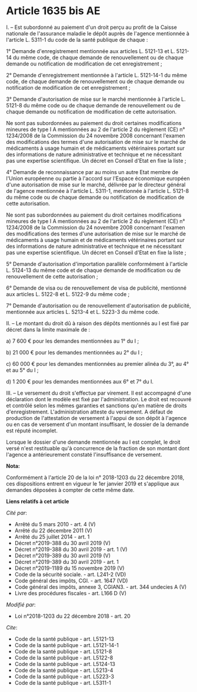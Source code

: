 # Article 1635 bis AE

I. – Est subordonné au paiement d'un droit perçu au profit de la Caisse nationale de l'assurance maladie le dépôt auprès de
l'agence mentionnée à l'article L. 5311-1 du code de la santé publique de chaque :

1° Demande d'enregistrement mentionnée aux articles L. 5121-13 et L. 5121-14 du même code, de chaque demande de
renouvellement ou de chaque demande ou notification de modification de cet enregistrement ;

2° Demande d'enregistrement mentionnée à l'article L. 5121-14-1 du même code, de chaque demande de renouvellement ou de
chaque demande ou notification de modification de cet enregistrement ;

3° Demande d'autorisation de mise sur le marché mentionnée à l'article L. 5121-8 du même code ou de chaque demande de
renouvellement ou de chaque demande ou notification de modification de cette autorisation.

Ne sont pas subordonnées au paiement du droit certaines modifications mineures de type I A mentionnées au 2 de l'article 2 du
règlement (CE) n° 1234/2008 de la Commission du 24 novembre 2008 concernant l'examen des modifications des termes d'une
autorisation de mise sur le marché de médicaments à usage humain et de médicaments vétérinaires portant sur des informations
de nature administrative et technique et ne nécessitant pas une expertise scientifique. Un décret en Conseil d'Etat en fixe
la liste ;

4° Demande de reconnaissance par au moins un autre Etat membre de l'Union européenne ou partie à l'accord sur l'Espace
économique européen d'une autorisation de mise sur le marché, délivrée par le directeur général de l'agence mentionnée à
l'article L. 5311-1, mentionnée à l'article L. 5121-8 du même code ou de chaque demande ou notification de modification de
cette autorisation.

Ne sont pas subordonnées au paiement du droit certaines modifications mineures de type I A mentionnées au 2 de l'article 2 du
règlement (CE) n° 1234/2008 de la Commission du 24 novembre 2008 concernant l'examen des modifications des termes d'une
autorisation de mise sur le marché de médicaments à usage humain et de médicaments vétérinaires portant sur des informations
de nature administrative et technique et ne nécessitant pas une expertise scientifique. Un décret en Conseil d'Etat en fixe
la liste ;

5° Demande d'autorisation d'importation parallèle conformément à l'article L. 5124-13 du même code et de chaque demande de
modification ou de renouvellement de cette autorisation ;

6° Demande de visa ou de renouvellement de visa de publicité, mentionné aux articles L. 5122-8 et L. 5122-9 du même code ;

7° Demande d'autorisation ou de renouvellement d'autorisation de publicité, mentionnée aux articles L. 5213-4 et L. 5223-3 du
même code.

II. – Le montant du droit dû à raison des dépôts mentionnés au I est fixé par décret dans la limite maximale de :

a) 7 600 € pour les demandes mentionnées au 1° du I ;

b) 21 000 € pour les demandes mentionnées au 2° du I ;

c) 60 000 € pour les demandes mentionnées au premier alinéa du 3°, au 4° et au 5° du I ;

d) 1 200 € pour les demandes mentionnées aux 6° et 7° du I.

III. – Le versement du droit s'effectue par virement. Il est accompagné d'une déclaration dont le modèle est fixé par
l'administration. Le droit est recouvré et contrôlé selon les mêmes garanties et sanctions qu'en matière de droits
d'enregistrement. L'administration atteste du versement. A défaut de production de l'attestation de versement à l'appui de
son dépôt à l'agence ou en cas de versement d'un montant insuffisant, le dossier de la demande est réputé incomplet.

Lorsque le dossier d'une demande mentionnée au I est complet, le droit versé n'est restituable qu'à concurrence de la
fraction de son montant dont l'agence a antérieurement constaté l'insuffisance de versement.

**Nota:**

Conformément à l'article 20 de la loi n° 2018-1203 du 22 décembre 2018, ces dispositions entrent en vigueur le 1er janvier
2019 et s'applique aux demandes déposées à compter de cette même date.

**Liens relatifs à cet article**

_Cité par_:

  - Arrêté du 5 mars 2010 - art. 4 (V)
  - Arrêté du 22 décembre 2011 (V)
  - Arrêté du 25 juillet 2014 - art. 1
  - Décret n°2019-388 du 30 avril 2019 (V)
  - Décret n°2019-388 du 30 avril 2019 - art. 1 (V)
  - Décret n°2019-389 du 30 avril 2019 (V)
  - Décret n°2019-389 du 30 avril 2019 - art. 1
  - Décret n°2019-1189 du 15 novembre 2019 (V)
  - Code de la sécurité sociale. - art. L241-2 (VD)
  - Code général des impôts, CGI. - art. 1647 (VD)
  - Code général des impôts, annexe 3, CGIAN3. - art. 344 undecies A (V)
  - Livre des procédures fiscales - art. L166 D (V)

_Modifié par_:

  - Loi n°2018-1203 du 22 décembre 2018 - art. 20

_Cite_:

  - Code de la santé publique - art. L5121-13
  - Code de la santé publique - art. L5121-14-1
  - Code de la santé publique - art. L5121-8
  - Code de la santé publique - art. L5122-8
  - Code de la santé publique - art. L5124-13
  - Code de la santé publique - art. L5213-4
  - Code de la santé publique - art. L5223-3
  - Code de la santé publique - art. L5311-1
